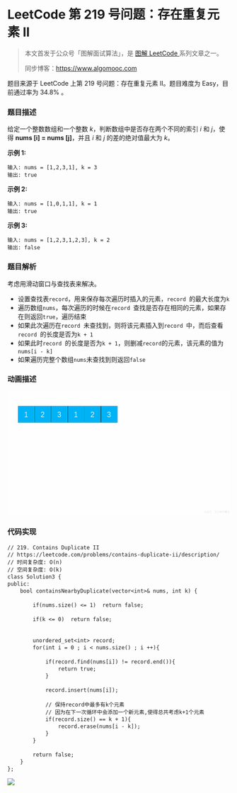 # LeetCode 第 219 号问题：存在重复元素 II

> 本文首发于公众号「图解面试算法」，是 [图解 LeetCode ](<https://github.com/MisterBooo/LeetCodeAnimation>) 系列文章之一。
>
> 同步博客：https://www.algomooc.com

题目来源于 LeetCode 上第 219 号问题：存在重复元素 II。题目难度为 Easy，目前通过率为 34.8% 。

### 题目描述

给定一个整数数组和一个整数 *k*，判断数组中是否存在两个不同的索引 *i* 和 *j*，使得 **nums [i] = nums [j]**，并且 *i* 和 *j* 的差的绝对值最大为 *k*。

**示例 1:**

```
输入: nums = [1,2,3,1], k = 3
输出: true
```

**示例 2:**

```
输入: nums = [1,0,1,1], k = 1
输出: true
```

**示例 3:**

```
输入: nums = [1,2,3,1,2,3], k = 2
输出: false
```

### 题目解析

考虑用滑动窗口与查找表来解决。

* 设置查找表`record`，用来保存每次遍历时插入的元素，`record `的最大长度为`k `
* 遍历数组`nums`，每次遍历的时候在`record `查找是否存在相同的元素，如果存在则返回`true`，遍历结束
* 如果此次遍历在`record `未查找到，则将该元素插入到`record `中，而后查看`record `的长度是否为`k + 1`
* 如果此时`record `的长度是否为`k + 1`，则删减`record`的元素，该元素的值为`nums[i - k]`
* 如果遍历完整个数组`nums`未查找到则返回`false`

### 动画描述

![](../Animation/Animation.gif)

### 代码实现

```
// 219. Contains Duplicate II
// https://leetcode.com/problems/contains-duplicate-ii/description/
// 时间复杂度: O(n)
// 空间复杂度: O(k)
class Solution3 {
public:
    bool containsNearbyDuplicate(vector<int>& nums, int k) {

        if(nums.size() <= 1)  return false;

        if(k <= 0)  return false;
        

        unordered_set<int> record;
        for(int i = 0 ; i < nums.size() ; i ++){

            if(record.find(nums[i]) != record.end()){
                return true;
            }

            record.insert(nums[i]);

            // 保持record中最多有k个元素
            // 因为在下一次循环中会添加一个新元素,使得总共考虑k+1个元素
            if(record.size() == k + 1){
                record.erase(nums[i - k]);
            }
        }

        return false;
    }
};
```

![](../../Pictures/qrcode.jpg)